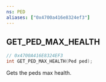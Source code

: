 ```yaml
---
ns: PED
aliases: ["0x4700a416e8324ef3"]
---
```

## GET_PED_MAX_HEALTH

```c
// 0x4700A416E8324EF3
int GET_PED_MAX_HEALTH(Ped ped);
```

Gets the peds max health.

